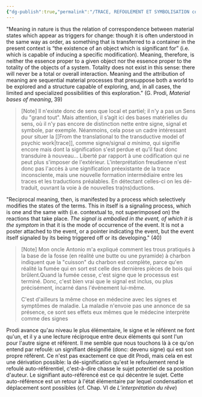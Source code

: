 ```yaml
---
{"dg-publish":true,"permalink":"/TRACE, REFOULEMENT ET SYMBOLISATION copie/Notes Prodi/","created":"2023-07-19T07:34:53.656-04:00","updated":"2025-08-23T09:34:39.477-04:00"}
---
```





"Meaning in nature is thus the relation of correspondence between material states which appear as triggers for change: though it is often understood in the same way as order, as something that is transferred to a container in the present context is “the existence of an object which is significant for” (i.e. which is capable of inducing a specific modification). Meaning, therefore, is neither the essence proper to a given object nor the essence proper to the totality of the objects of a system. Totality does not exist in this sense: there will never be a total or overall interaction. Meaning and the attribution of meaning are sequential material processes that presuppose both a world to be explored and a structure capable of exploring, and, in all cases, the limited and specialized possibilities of this exploration." (G. Prodi, *Material bases of meaning*, 39)

>[Note] 
Il n'existe donc de sens que local et partiel; il n'y a pas un Sens du "grand tout".
Mais attention, il s’agit ici des bases matérielles du sens, où il n'y pas encore de distinction nette entre signe, signal et symbole, par exemple.
Néanmoins, cela pose un cadre intéressant pour situer la [[From the translational to the transductive model of psychic work\|trace]], comme signe/signal *a minima*, qui signifie encore mais dont la signification s'est perdue et qu'il faut donc transduire à nouveau... Liberté par rapport à une codification qui ne peut plus s'imposer de l'extérieur.
L'interprétation freudienne n'est donc pas l'accès à une signification préexistante de la trace inconsciente, mais une nouvelle formation intermédiaire entre les traces et les traductions préalables. En détectant celles-ci on les dé-traduit, ouvrant la voie à de nouvelles tra(ns)ductions.

"Reciprocal meaning, then, is manifested by a process which selectively modifies the states of the terms. This in itself is a signaling process, which is one and the same with (i.e. contextual to, not superimposed on) the reactions that take place. *The signal is embodied in the event, of which it is the symptom* in that it is the mode of occurrence of the event. It is not a poster attached to the event, or a pointer indicating the event, but the event itself signaled by its being triggered off or its developing." (40)

> [Note] 
> Mon oncle Antonio m'a expliqué comment les trous pratiqués à la base de la fosse (en réalité une butte ou une pyramide) à charbon indiquent que la "cuisson" du charbon est complète, parce qu'en réalité la fumée qui en sort est celle des dernières pièces de bois qui brûlent.Quand la fumée cesse, c'est signe que le processus est terminé. Donc, c'est bien vrai que le signal est inclus, ou plus précisément, incarné dans l'événement lui-même. 
> 
> C'est d'ailleurs la même chose en médecine avec les signes et symptômes de maladie. La maladie n'envoie pas une annonce de sa présence, ce sont ses effets eux mêmes que le médecine interprète comme des signes

Prodi avance qu'au niveau le plus élémentaire, le signe et le référent ne font qu'un, et il y a une lecture réciproque entre deux éléments qui sont l'un pour l'autre signe et référent. Il me semble que nous touchons là à ce qu'on entend par refoulé: un signifiant désignifié (donc: devenu signe) qui est son propre référent. Ce n'est pas exactement ce que dit Prodi, mais cela en est une dérivation possible: la dé-signification qu'est le refoulement rend le refoulé auto-référentiel, c'est-à-dire chasse le sujet potentiel de sa position d'auteur. Le signifiant auto-référencé est ce qui décentre le sujet. Cette auto-référence est un retour à l'état élémentaire par lequel condensation et déplacement sont possibles (cf. Chap. VI de *L’interprétation du rêve*)
